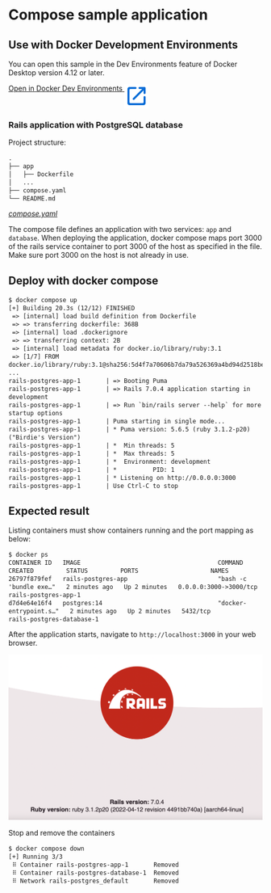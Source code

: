 # Compose sample application

## Use with Docker Development Environments

You can open this sample in the Dev Environments feature of Docker Desktop version 4.12 or later.

[Open in Docker Dev Environments <img src="../open_in_new.svg" alt="Open in Docker Dev Environments" align="top"/>](https://open.docker.com/dashboard/dev-envs?url=https://github.com/docker/awesome-compose/tree/master/rails-postgres)

### Rails application with PostgreSQL database

Project structure:

```text
.
├── app
│   ├── Dockerfile
│   ...
├── compose.yaml
└── README.md
```

[_compose.yaml_](compose.yaml)

The compose file defines an application with two services: `app` and `database`.
When deploying the application, docker compose maps port 3000 of the rails service container to port 3000 of the host as specified in the file.
Make sure port 3000 on the host is not already in use.

## Deploy with docker compose

```shell
$ docker compose up
[+] Building 20.3s (12/12) FINISHED
 => [internal] load build definition from Dockerfile
 => => transferring dockerfile: 368B
 => [internal] load .dockerignore
 => => transferring context: 2B
 => [internal] load metadata for docker.io/library/ruby:3.1
 => [1/7] FROM docker.io/library/ruby:3.1@sha256:5d4f7a70606b7da79a526369a4bd94d2518be1996faada98d0a220b5cbc7654f
...
rails-postgres-app-1       | => Booting Puma
rails-postgres-app-1       | => Rails 7.0.4 application starting in development
rails-postgres-app-1       | => Run `bin/rails server --help` for more startup options
rails-postgres-app-1       | Puma starting in single mode...
rails-postgres-app-1       | * Puma version: 5.6.5 (ruby 3.1.2-p20) ("Birdie's Version")
rails-postgres-app-1       | *  Min threads: 5
rails-postgres-app-1       | *  Max threads: 5
rails-postgres-app-1       | *  Environment: development
rails-postgres-app-1       | *          PID: 1
rails-postgres-app-1       | * Listening on http://0.0.0.0:3000
rails-postgres-app-1       | Use Ctrl-C to stop
```

## Expected result

Listing containers must show containers running and the port mapping as below:
```
$ docker ps
CONTAINER ID   IMAGE                                      COMMAND                  CREATED         STATUS         PORTS                    NAMES
26797f879fef   rails-postgres-app                         "bash -c 'bundle exe…"   2 minutes ago   Up 2 minutes   0.0.0.0:3000->3000/tcp   rails-postgres-app-1
d7d4e64e16f4   postgres:14                                "docker-entrypoint.s…"   2 minutes ago   Up 2 minutes   5432/tcp                 rails-postgres-database-1
```

After the application starts, navigate to `http://localhost:3000` in your web browser.

![page](./output.png)

Stop and remove the containers

```shell
$ docker compose down
[+] Running 3/3
 ⠿ Container rails-postgres-app-1       Removed
 ⠿ Container rails-postgres-database-1  Removed
 ⠿ Network rails-postgres_default       Removed
```
